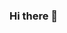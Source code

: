 ### Hi there 👋

<!--
**vanischesmall/vanischesmall** is a ✨ _special_ ✨ repository because its `README.md` (this file) appears on your GitHub profile.

Here are some ideas to get you started:

- 🔭 I’m currently working on ROZEN
- 🌱 I’m currently learning Rust
- 👯 I’m looking to collaborate on ...
- 🤔 I’m looking for help with ...
- 💬 Ask me about Robotics
- 📫 How to reach me: ...
- 😄 Pronouns: ...
- ⚡ Fun fact: World Robotics Olympiad Champion
-->
